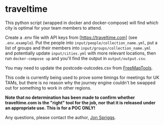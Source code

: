 # traveltime

This python script (wrapped in docker and docker-compose) will find which city is optimal for your
team members to attend.

Create a .env file with API keys from [https://traveltime.com] (see `.env.example`). Put the people
into `input/people/collection_name.yml`, put a list of groups and their members into
`input/groups/collection_name.yml` and potentially update `input/cities.yml` with more relevant
locations, then run `docker-compose up` and you'll find the output in `output/output.csv`.

You may need to update the postcode-outcodes.csv from [FreeMapTools](https://www.freemaptools.com/download-uk-postcode-lat-lng.htm).

This code is currently being used to prove some timings for meetings for UK TAMs, but there is no
reason why the journey engine couldn't be swapped out for something to work in other regions.

**Note that no determination has been made to confirm whether traveltime.com is the "right" tool
for the job, nor that it is released under an appropriate use. This is for a POC ONLY!**

Any questions, please contact the author,
[Jon Spriggs](https://phonetool.amazon.com/users/jonsprig).
